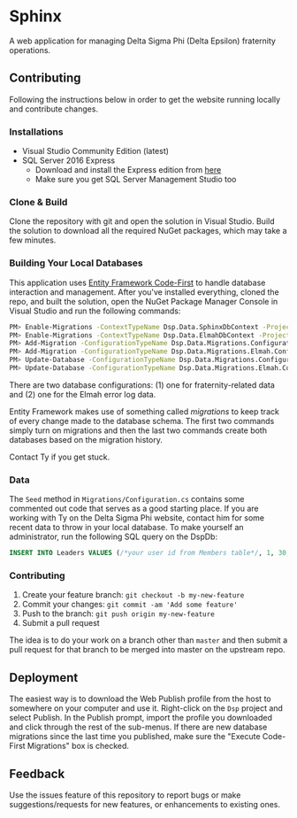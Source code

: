 # Sphinx

A web application for managing Delta Sigma Phi (Delta Epsilon) fraternity operations.

## Contributing

Following the instructions below in order to get the website running locally and contribute changes.

### Installations

- Visual Studio Community Edition (latest)
- SQL Server 2016 Express 
  - Download and install the Express edition from [here][2]
  - Make sure you get SQL Server Management Studio too

### Clone & Build

Clone the repository with git and open the solution in Visual Studio.
Build the solution to download all the required NuGet packages, which may take a few minutes.

### Building Your Local Databases
This application uses [Entity Framework Code-First][1] to handle database interaction and management.
After you've installed everything, cloned the repo, and built the solution, open the NuGet Package Manager Console in Visual Studio and run the following commands:

~~~ sh
PM> Enable-Migrations -ContextTypeName Dsp.Data.SphinxDbContext -ProjectName Dsp.Data
PM> Enable-Migrations -ContextTypeName Dsp.Data.ElmahDbContext -ProjectName Dsp.Data
PM> Add-Migration -ConfigurationTypeName Dsp.Data.Migrations.Configuration -ProjectName Dsp.Data <NAME>
PM> Add-Migration -ConfigurationTypeName Dsp.Data.Migrations.Elmah.Configuration -ProjectName Dsp.Data <NAME>
PM> Update-Database -ConfigurationTypeName Dsp.Data.Migrations.Configuration -ProjectName Dsp.Data
PM> Update-Database -ConfigurationTypeName Dsp.Data.Migrations.Elmah.Configuration -ProjectName Dsp.Data
~~~

There are two database configurations: (1) one for fraternity-related data and (2) one for the Elmah error log data.

Entity Framework makes use of something called *migrations* to keep track of every change made to the database schema.
The first two commands simply turn on migrations and then the last two commands create both databases based on the migration history.

Contact Ty if you get stuck.

### Data
The `Seed` method in `Migrations/Configuration.cs` contains some commented out code that serves as a good starting place.
If you are working with Ty on the Delta Sigma Phi website, contact him for some recent data to throw in your local database.
To make yourself an administrator, run the following SQL query on the DspDb:

~~~ sql
INSERT INTO Leaders VALUES (/*your user id from Members table*/, 1, 30, '2014-01-01 12:00:00.000')
~~~

### Contributing

1. Create your feature branch: `git checkout -b my-new-feature`
2. Commit your changes: `git commit -am 'Add some feature'`
3. Push to the branch: `git push origin my-new-feature`
4. Submit a pull request

The idea is to do your work on a branch other than `master` and then submit a pull request for that branch to be merged into master on the upstream repo.

## Deployment

The easiest way is to download the Web Publish profile from the host to somewhere on your computer and use it.
Right-click on the `Dsp` project and select Publish.
In the Publish prompt, import the profile you downloaded and click through the rest of the sub-menus.
If there are new database migrations since the last time you published, make sure the "Execute Code-First Migrations" box is checked.

## Feedback
Use the issues feature of this repository to report bugs or make suggestions/requests for new features, or enhancements to existing ones.

[1]: http://www.entityframeworktutorial.net/code-first/entity-framework-code-first.aspx
[2]: https://www.microsoft.com/en-us/sql-server/sql-server-downloads
